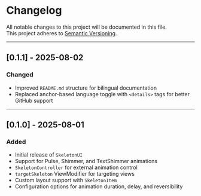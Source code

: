 # Changelog

All notable changes to this project will be documented in this file.  
This project adheres to [Semantic Versioning](https://semver.org/).

---

## [0.1.1] - 2025-08-02
### Changed
- Improved `README.md` structure for bilingual documentation
- Replaced anchor-based language toggle with `<details>` tags for better GitHub support

---

## [0.1.0] - 2025-08-01
### Added
- Initial release of `SkeletonUI`
- Support for Pulse, Shimmer, and TextShimmer animations
- `SkeletonController` for external animation control
- `targetSkeleton` ViewModifier for targeting views
- Custom layout support with `SkeletonItem`
- Configuration options for animation duration, delay, and reversibility

